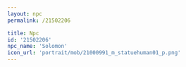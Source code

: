 ```yaml
---
layout: npc
permalink: /21502206

title: Npc
id: '21502206'
npc_name: 'Solomon'
icon_url: 'portrait/mob/21000991_m_statuehuman01_p.png'
---
```

